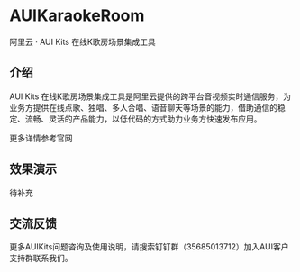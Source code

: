 # AUIKaraokeRoom
阿里云 · AUI Kits 在线K歌房场景集成工具

## 介绍
AUI Kits 在线K歌房场景集成工具是阿里云提供的跨平台音视频实时通信服务，为业务方提供在线点歌、独唱、多人合唱、语音聊天等场景的能力，借助通信的稳定、流畅、灵活的产品能力，以低代码的方式助力业务方快速发布应用。

更多详情参考官网

## 效果演示
待补充

## 交流反馈
更多AUIKits问题咨询及使用说明，请搜索钉钉群（35685013712）加入AUI客户支持群联系我们。
